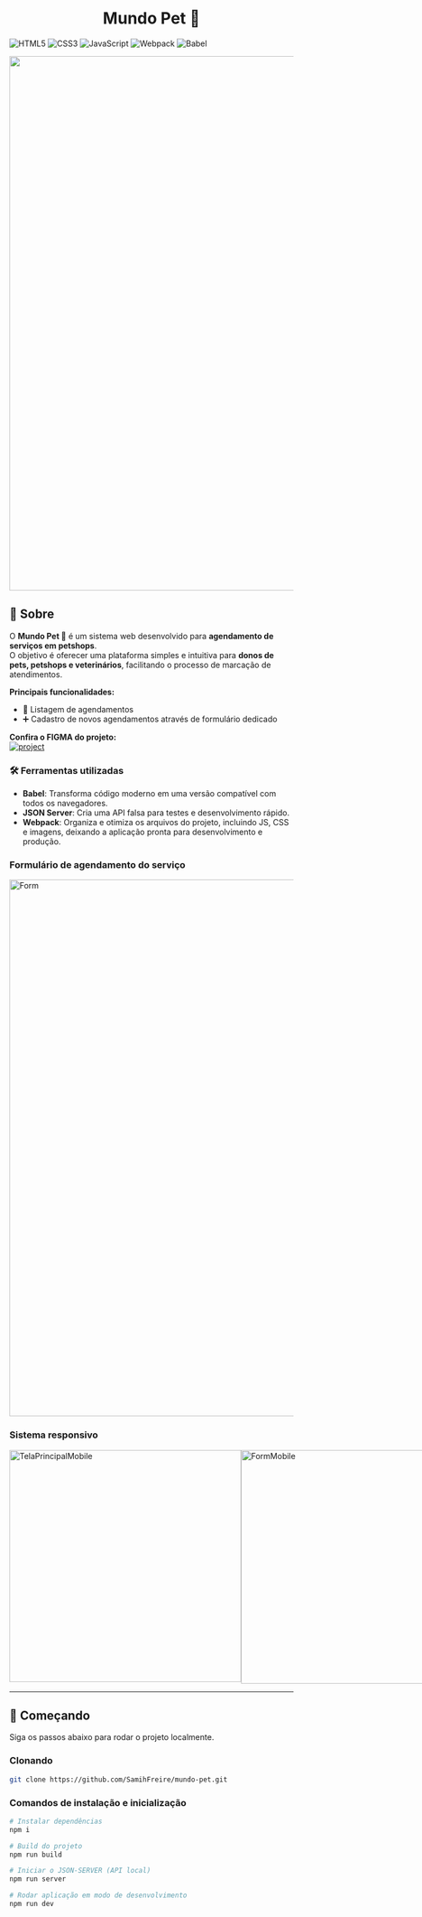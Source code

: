 [PROJECT__BADGE]: https://img.shields.io/badge/figma-%23F24E1E.svg?style=for-the-badge&logo=figma&logoColor=white
[PROJECT__URL]: https://www.figma.com/community/file/1402272413594042585

<h1 align="center" style="font-weight: bold;">Mundo Pet 🐶</h1>

![HTML5](https://img.shields.io/badge/html5-%23E34F26.svg?style=for-the-badge&logo=html5&logoColor=white)
![CSS3](https://img.shields.io/badge/css3-%231572B6.svg?style=for-the-badge&logo=css3&logoColor=white)
![JavaScript](https://img.shields.io/badge/javascript-%23323330.svg?style=for-the-badge&logo=javascript&logoColor=%23F7DF1E)
![Webpack](https://img.shields.io/badge/webpack-%238DD6F9.svg?style=for-the-badge&logo=webpack&logoColor=black)
![Babel](https://img.shields.io/badge/Babel-F9DC3e?style=for-the-badge&logo=babel&logoColor=black)


<p align="center">
  <img width="1917" height="947" alt="TelaPrincipal" src="https://github.com/user-attachments/assets/4dee9298-370c-4340-9c8e-fe24d08564af" />    
</p>

<h2 id="about">📌 Sobre</h2>

O **Mundo Pet 🐶** é um sistema web desenvolvido para **agendamento de serviços em petshops**.  
O objetivo é oferecer uma plataforma simples e intuitiva para **donos de pets, petshops e veterinários**, facilitando o processo de marcação de atendimentos.

**Principais funcionalidades:**  
- 📅 Listagem de agendamentos  
- ➕ Cadastro de novos agendamentos através de formulário dedicado

**Confira o FIGMA do projeto:**  
[![project][PROJECT__BADGE]][PROJECT__URL]

### 🛠 Ferramentas utilizadas

- **Babel**: Transforma código moderno em uma versão compatível com todos os navegadores.
- **JSON Server**: Cria uma API falsa para testes e desenvolvimento rápido.
- **Webpack**: Organiza e otimiza os arquivos do projeto, incluindo JS, CSS e imagens, deixando a aplicação pronta para desenvolvimento e produção.

<h3>Formulário de agendamento do serviço</h3>
<img width="1916" height="951" alt="Form" src="https://github.com/user-attachments/assets/7047ec41-1c31-4746-aaca-5eef990cc6cd" />


<h3>Sistema responsivo</h3>
<div style="display: flex;">
  <img width="411" alt="TelaPrincipalMobile" src="https://github.com/user-attachments/assets/6626c7f7-cf34-4b94-bc0e-86829107e0ea" />
  <img width="414" alt="FormMobile" src="https://github.com/user-attachments/assets/8f8ce913-0932-4ed0-9c58-aa8190f27f5e" />
</div>

---

<h2 id="getting-started">🚀 Começando</h2>

Siga os passos abaixo para rodar o projeto localmente.

<h3 id="cloning">Clonando</h3>

```bash
git clone https://github.com/SamihFreire/mundo-pet.git
```

<h3 id="starting">Comandos de instalação e inicialização</h3>

```bash
# Instalar dependências
npm i

# Build do projeto
npm run build

# Iniciar o JSON-SERVER (API local)
npm run server

# Rodar aplicação em modo de desenvolvimento
npm run dev
```

